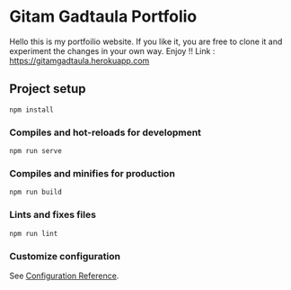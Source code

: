 # Gitam Gadtaula Portfolio
Hello this is my portfoilio website. If you like it, you are free to clone it and experiment the changes in your own way. Enjoy !!
Link : https://gitamgadtaula.herokuapp.com

## Project setup
```
npm install
```

### Compiles and hot-reloads for development
```
npm run serve
```

### Compiles and minifies for production
```
npm run build
```

### Lints and fixes files
```
npm run lint
```

### Customize configuration
See [Configuration Reference](https://cli.vuejs.org/config/).

